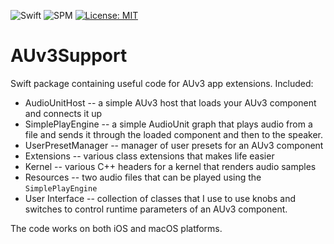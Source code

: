 ![Swift](https://img.shields.io/badge/Swift-5.5-red.svg)
![SPM](https://img.shields.io/badge/SPM-5.5-red.svg)
[![License: MIT](https://img.shields.io/badge/License-MIT-A31F34.svg)](https://opensource.org/licenses/MIT)

# AUv3Support

Swift package containing useful code for AUv3 app extensions. Included:

- AudioUnitHost -- a simple AUv3 host that loads your AUv3 component and connects it up
- SimplePlayEngine -- a simple AudioUnit graph that plays audio from a file and sends it through the loaded
  component and then to the speaker.
- UserPresetManager -- manager of user presets for an AUv3 component
- Extensions -- various class extensions that makes life easier
- Kernel -- various C++ headers for a kernel that renders audio samples
- Resources -- two audio files that can be played using the `SimplePlayEngine`
- User Interface -- collection of classes that I use to use knobs and switches to control runtime parameters of
  an AUv3 component.

The code works on both iOS and macOS platforms.
